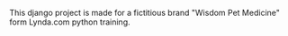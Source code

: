 This django project is made  for a fictitious brand "Wisdom Pet Medicine" form Lynda.com python training. 
